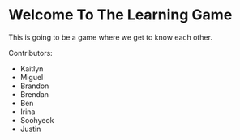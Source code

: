 # Welcome To The Learning Game

This is going to be a game where we get to know each other.

Contributors:
- Kaitlyn
- Miguel
- Brandon
- Brendan
- Ben
- Irina
- Soohyeok
- Justin